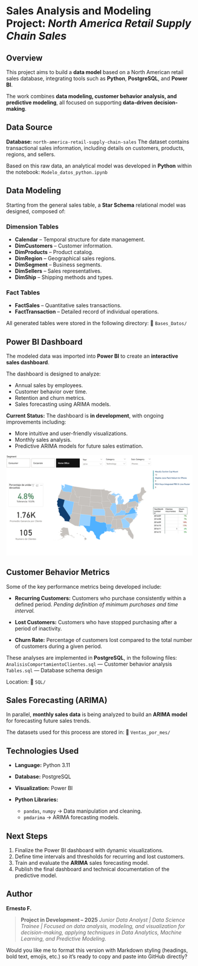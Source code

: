 # Sales Analysis and Modeling Project: *North America Retail Supply Chain Sales*

## Overview

This project aims to build a **data model** based on a North American retail sales database, integrating tools such as **Python**, **PostgreSQL**, and **Power BI**.

The work combines **data modeling, customer behavior analysis, and predictive modeling**, all focused on supporting **data-driven decision-making**.



## Data Source

**Database:** `north-america-retail-supply-chain-sales`
The dataset contains transactional sales information, including details on customers, products, regions, and sellers.

Based on this raw data, an analytical model was developed in **Python** within the notebook:
`Modelo_datos_python.ipynb`



## Data Modeling

Starting from the general sales table, a **Star Schema** relational model was designed, composed of:

### Dimension Tables

* **Calendar** – Temporal structure for date management.
* **DimCustomers** – Customer information.
* **DimProducts** – Product catalog.
* **DimRegion** – Geographical sales regions.
* **DimSegment** – Business segments.
* **DimSellers** – Sales representatives.
* **DimShip** – Shipping methods and types.

### Fact Tables

* **FactSales** – Quantitative sales transactions.
* **FactTransaction** – Detailed record of individual operations.

All generated tables were stored in the following directory:
📁 `Bases_Datos/`



## Power BI Dashboard

The modeled data was imported into **Power BI** to create an **interactive sales dashboard**.

The dashboard is designed to analyze:

* Annual sales by employees.
* Customer behavior over time.
* Retention and churn metrics.
* Sales forecasting using ARIMA models.

**Current Status:**
The dashboard is **in development**, with ongoing improvements including:

* More intuitive and user-friendly visualizations.
* Monthly sales analysis.
* Predictive ARIMA models for future sales estimation.

![Dashboard Progress](assets/PreDash.png)


## Customer Behavior Metrics

Some of the key performance metrics being developed include:

* **Recurring Customers:**
  Customers who purchase consistently within a defined period.
  *Pending definition of minimum purchases and time interval.*

* **Lost Customers:**
  Customers who have stopped purchasing after a period of inactivity.

* **Churn Rate:**
  Percentage of customers lost compared to the total number of customers during a given period.

These analyses are implemented in **PostgreSQL**, in the following files:
`AnalisisComportamientoClientes.sql` — Customer behavior analysis
`Tables.sql` — Database schema design

Location:
📁 `SQL/`



## Sales Forecasting (ARIMA)

In parallel, **monthly sales data** is being analyzed to build an **ARIMA model** for forecasting future sales trends.

The datasets used for this process are stored in:
📁 `Ventas_por_mes/`



## Technologies Used

* **Language:** Python 3.11
* **Database:** PostgreSQL
* **Visualization:** Power BI
* **Python Libraries:**

  * `pandas`, `numpy` → Data manipulation and cleaning.
  * `pmdarima` → ARIMA forecasting models.



## Next Steps

1. Finalize the Power BI dashboard with dynamic visualizations.
2. Define time intervals and thresholds for recurring and lost customers.
3. Train and evaluate the **ARIMA** sales forecasting model.
4. Publish the final dashboard and technical documentation of the predictive model.



## Author

**Ernesto F.**

> **Project in Development – 2025**
> *Junior Data Analyst | Data Science Trainee | Focused on data analysis, modeling, and visualization for decision-making, applying techniques in Data Analytics, Machine Learning, and Predictive Modeling.*



Would you like me to format this version with Markdown styling (headings, bold text, emojis, etc.) so it’s ready to copy and paste into GitHub directly?
